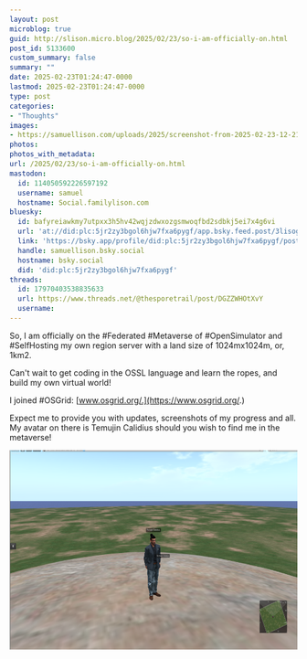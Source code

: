 ```yaml
---
layout: post
microblog: true
guid: http://slison.micro.blog/2025/02/23/so-i-am-officially-on.html
post_id: 5133600
custom_summary: false
summary: ""
date: 2025-02-23T01:24:47-0000
lastmod: 2025-02-23T01:24:47-0000
type: post
categories:
- "Thoughts"
images:
- https://samuellison.com/uploads/2025/screenshot-from-2025-02-23-12-21-51.png
photos:
photos_with_metadata:
url: /2025/02/23/so-i-am-officially-on.html
mastodon:
  id: 114050592226597192
  username: samuel
  hostname: Social.familylison.com
bluesky:
  id: bafyreiawkmy7utpxx3h5hv42wqjzdwxozgsmwoqfbd2sdbkj5ei7x4g6vi
  url: 'at://did:plc:5jr2zy3bgol6hjw7fxa6pygf/app.bsky.feed.post/3lisogrrmfo2x'
  link: 'https://bsky.app/profile/did:plc:5jr2zy3bgol6hjw7fxa6pygf/post/3lisogrrmfo2x'
  handle: samuellison.bsky.social
  hostname: bsky.social
  did: 'did:plc:5jr2zy3bgol6hjw7fxa6pygf'
threads:
  id: 17970403538835633
  url: https://www.threads.net/@thesporetrail/post/DGZZWHOtXvY
  username: 
---
```

So, I am officially on the #Federated #Metaverse of #OpenSimulator and #SelfHosting my own region server with a land size of 1024mx1024m, or, 1km2.

Can't wait to get coding in the OSSL language and learn the ropes, and build my own virtual world! 

I joined #OSGrid: [www.osgrid.org/.](https://www.osgrid.org/.)

Expect me to provide you with updates, screenshots of my progress and all. My avatar on there is Temujin Calidius should you wish to find me in the metaverse!


<img src="uploads/2025/screenshot-from-2025-02-23-12-21-51.png" width="600" height="349" alt="">
